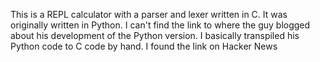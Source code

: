 This is a REPL calculator with a parser and lexer written in C. It was originally written in
Python. I can't find the link to where the guy blogged about his development of the Python version.
I basically transpiled his Python code to C code by hand. I found the link on Hacker News
